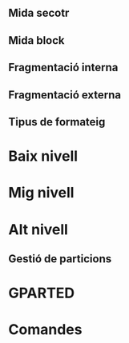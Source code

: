## Mida secotr
## Mida block
## Fragmentació interna
## Fragmentació externa
## Tipus de formateig
# Baix nivell
# Mig nivell
# Alt nivell
## Gestió de particions
# GPARTED
# Comandes

